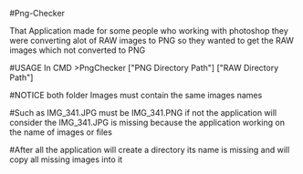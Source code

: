 #Png-Checker

That Application made for some people who working with photoshop
they were converting alot of RAW images to PNG so they wanted to get the RAW images which not converted to PNG


#USAGE 
In CMD >PngChecker ["PNG Directory Path"] ["RAW Directory Path"] 

#NOTICE 
both folder Images must contain the same images names

#Such as 
IMG_341.JPG must be IMG_341.PNG if not the application will consider the IMG_341.JPG is missing because the application working on the name of images or files

#After all 
the application will create a directory its name is missing and will copy all missing images into it
